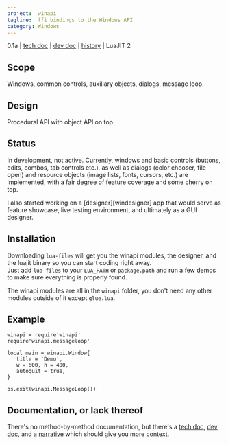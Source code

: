 ```yaml
---
project:  winapi
tagline:  ffi bindings to the Windows API
category: Windows
---
```


0.1a | [tech doc] | [dev doc] | [history] | LuaJIT 2

## Scope

Windows, common controls, auxiliary objects, dialogs, message loop.

## Design

Procedural API with object API on top.

## Status

In development, not active. Currently, windows and basic controls (buttons, edits, combos, tab controls etc.),
as well as dialogs (color chooser, file open) and resource objects (image lists, fonts, cursors, etc.) are implemented,
with a fair degree of feature coverage and some cherry on top.

I also started working on a [designer][windesigner] app that would serve as feature showcase, live testing environment,
and ultimately as a GUI designer.

## Installation

Downloading `lua-files` will get you the winapi modules, the designer, and the luajit binary so you can start coding right away.<br>
Just add `lua-files` to your `LUA_PATH` or `package.path` and run a few demos to make sure everything is properly found.

The winapi modules are all in the `winapi` folder, you don't need any other modules outside of it except `glue.lua`.

## Example

~~~{.lua}
winapi = require'winapi'
require'winapi.messageloop'

local main = winapi.Window{
   title = 'Demo',
   w = 600, h = 400,
   autoquit = true,
}

os.exit(winapi.MessageLoop())
~~~

## Documentation, or lack thereof

There's no method-by-method documentation, but there's a [tech doc], [dev doc], and a [narrative][history]
which should give you more context.

[tech doc]:     winapi_design.html
[dev doc]:      winapi_binding.html
[history]:      winapi_history.html

